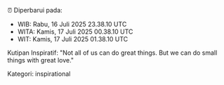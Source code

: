 ⏰ Diperbarui pada:
- WIB: Rabu, 16 Juli 2025 23.38.10 UTC
- WITA: Kamis, 17 Juli 2025 00.38.10 UTC
- WIT: Kamis, 17 Juli 2025 01.38.10 UTC

Kutipan Inspiratif:
"Not all of us can do great things. But we can do small things with great love."


Kategori: inspirational

